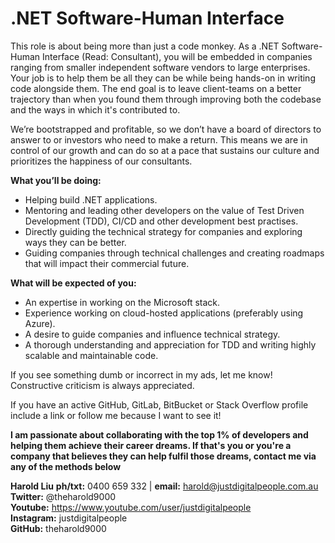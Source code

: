 # .NET Software-Human Interface

This role is about being more than just a code monkey. As a .NET Software-Human Interface (Read: Consultant), you will be embedded in companies ranging from smaller independent software vendors to large enterprises. Your job is to help them be all they can be while being hands-on in writing code alongside them. The end goal is to leave client-teams on a better trajectory than when you found them through improving both the codebase and the ways in which it's contributed to.

We’re bootstrapped and profitable, so we don’t have a board of directors to answer to or investors who need to make a return. This means we are in control of our growth and can do so at a pace that sustains our culture and prioritizes the happiness of our consultants.

**What you’ll be doing:**

* Helping build .NET applications.
* Mentoring and leading other developers on the value of Test Driven Development (TDD), CI/CD and other development best practises.
* Directly guiding the technical strategy for companies and exploring ways they can be better.
* Guiding companies through technical challenges and creating roadmaps that will impact their commercial future.

**What will be expected of you:**

* An expertise in working on the Microsoft stack.
* Experience working on cloud-hosted applications (preferably using Azure).
* A desire to guide companies and influence technical strategy.
* A thorough understanding and appreciation for TDD and writing highly scalable and maintainable code.

If you see something dumb or incorrect in my ads, let me know! Constructive criticism is always appreciated.

If you have an active GitHub, GitLab, BitBucket or Stack Overflow profile include a link or follow me because I want to see it!

**I am passionate about collaborating with the top 1% of developers and helping them achieve their career dreams. If that's you or you're a company that believes they can help fulfil those dreams, contact me via any of the methods below**

**Harold Liu**
**ph/txt:** 0400 659 332 | **email:** harold@justdigitalpeople.com.au</br>
**Twitter:** @theharold9000</br>
**Youtube:** https://www.youtube.com/user/justdigitalpeople</br>
**Instagram:** justdigitalpeople</br>
**GitHub:** theharold9000